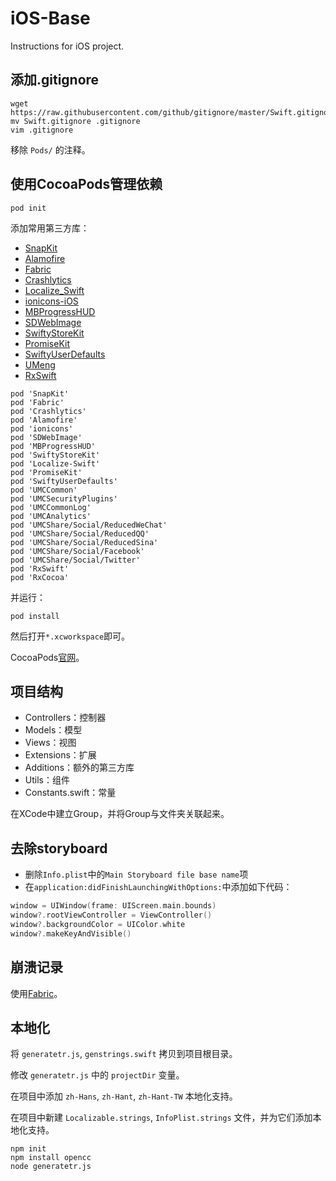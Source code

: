 iOS-Base
========

Instructions for iOS project.

## 添加.gitignore

```
wget https://raw.githubusercontent.com/github/gitignore/master/Swift.gitignore
mv Swift.gitignore .gitignore
vim .gitignore
```

移除 `Pods/` 的注释。

## 使用CocoaPods管理依赖

```
pod init
```

添加常用第三方库：

* [SnapKit](https://github.com/SnapKit/SnapKit)
* [Alamofire](https://github.com/Alamofire/Alamofire)
* [Fabric](https://fabric.io)
* [Crashlytics](https://get.fabric.io/crashlytics)
* [Localize_Swift](https://github.com/marmelroy/Localize-Swift)
* [ionicons-iOS](https://github.com/sweetmandm/ionicons-iOS)
* [MBProgressHUD](https://github.com/jdg/MBProgressHUD)
* [SDWebImage](https://github.com/rs/SDWebImage)
* [SwiftyStoreKit](https://github.com/bizz84/SwiftyStoreKit)
* [PromiseKit](https://github.com/mxcl/PromiseKit)
* [SwiftyUserDefaults](https://github.com/radex/SwiftyUserDefaults)
* [UMeng](https://www.umeng.com)
* [RxSwift](https://github.com/ReactiveX/RxSwift)

```
pod 'SnapKit'
pod 'Fabric'
pod 'Crashlytics'
pod 'Alamofire'
pod 'ionicons'
pod 'SDWebImage'
pod 'MBProgressHUD'
pod 'SwiftyStoreKit'
pod 'Localize-Swift'
pod 'PromiseKit'
pod 'SwiftyUserDefaults'
pod 'UMCCommon'
pod 'UMCSecurityPlugins'
pod 'UMCCommonLog'
pod 'UMCAnalytics'
pod 'UMCShare/Social/ReducedWeChat'
pod 'UMCShare/Social/ReducedQQ'
pod 'UMCShare/Social/ReducedSina'
pod 'UMCShare/Social/Facebook'
pod 'UMCShare/Social/Twitter'
pod 'RxSwift'
pod 'RxCocoa'
```

并运行：

```
pod install
```

然后打开`*.xcworkspace`即可。

CocoaPods[官网](https://cocoapods.org)。

## 项目结构

* Controllers：控制器
* Models：模型
* Views：视图
* Extensions：扩展
* Additions：额外的第三方库
* Utils：组件
* Constants.swift：常量

在XCode中建立Group，并将Group与文件夹关联起来。

## 去除storyboard

* 删除`Info.plist`中的`Main Storyboard file base name`项
* 在`application:didFinishLaunchingWithOptions:`中添加如下代码：

```swift
window = UIWindow(frame: UIScreen.main.bounds)
window?.rootViewController = ViewController()
window?.backgroundColor = UIColor.white
window?.makeKeyAndVisible()
```

## 崩溃记录

使用[Fabric](https://fabric.io)。

## 本地化

将 `generatetr.js`, `genstrings.swift` 拷贝到项目根目录。

修改 `generatetr.js` 中的 `projectDir` 变量。

在项目中添加 `zh-Hans`, `zh-Hant`, `zh-Hant-TW` 本地化支持。

在项目中新建 `Localizable.strings`, `InfoPlist.strings` 文件，并为它们添加本地化支持。

```
npm init
npm install opencc
node generatetr.js
```
